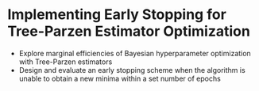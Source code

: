 # Implementing Early Stopping for Tree-Parzen Estimator Optimization
* Explore marginal efficiencies of Bayesian hyperparameter optimization with Tree-Parzen estimators
* Design and evaluate an early stopping scheme when the algorithm is unable to obtain a new minima within a set number of epochs